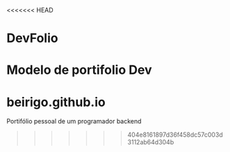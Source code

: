 <<<<<<< HEAD
# DevFolio
 Modelo de portifolio Dev
=======
# beirigo.github.io
Portifólio pessoal de um programador backend
>>>>>>> 404e8161897d36f458dc57c003d3112ab64d304b
